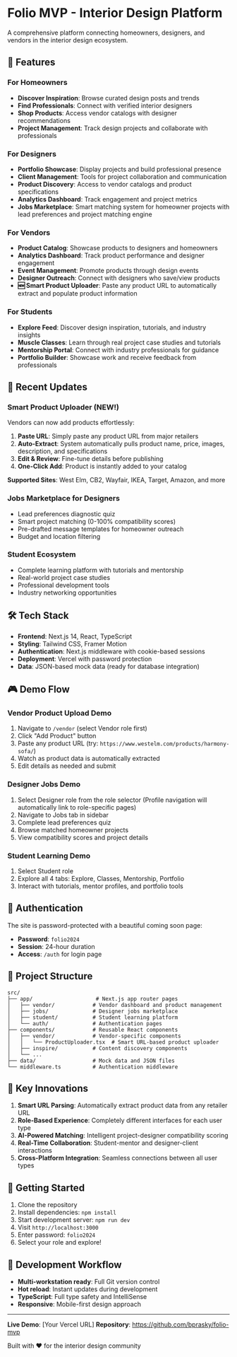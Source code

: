 # Folio MVP - Interior Design Platform

<!-- Build trigger: Force new deployment with TypeScript fixes -->

A comprehensive platform connecting homeowners, designers, and vendors in the interior design ecosystem.

## 🎯 Features

### For Homeowners
- **Discover Inspiration**: Browse curated design posts and trends
- **Find Professionals**: Connect with verified interior designers
- **Shop Products**: Access vendor catalogs with designer recommendations
- **Project Management**: Track design projects and collaborate with professionals

### For Designers
- **Portfolio Showcase**: Display projects and build professional presence
- **Client Management**: Tools for project collaboration and communication
- **Product Discovery**: Access to vendor catalogs and product specifications
- **Analytics Dashboard**: Track engagement and project metrics
- **Jobs Marketplace**: Smart matching system for homeowner projects with lead preferences and project matching engine

### For Vendors
- **Product Catalog**: Showcase products to designers and homeowners
- **Analytics Dashboard**: Track product performance and designer engagement
- **Event Management**: Promote products through design events
- **Designer Outreach**: Connect with designers who save/view products
- **🆕 Smart Product Uploader**: Paste any product URL to automatically extract and populate product information

### For Students
- **Explore Feed**: Discover design inspiration, tutorials, and industry insights
- **Muscle Classes**: Learn through real project case studies and tutorials
- **Mentorship Portal**: Connect with industry professionals for guidance
- **Portfolio Builder**: Showcase work and receive feedback from professionals

## 🚀 Recent Updates

### Smart Product Uploader (NEW!)
Vendors can now add products effortlessly:
1. **Paste URL**: Simply paste any product URL from major retailers
2. **Auto-Extract**: System automatically pulls product name, price, images, description, and specifications
3. **Edit & Review**: Fine-tune details before publishing
4. **One-Click Add**: Product is instantly added to your catalog

**Supported Sites**: West Elm, CB2, Wayfair, IKEA, Target, Amazon, and more

### Jobs Marketplace for Designers
- Lead preferences diagnostic quiz
- Smart project matching (0-100% compatibility scores)
- Pre-drafted message templates for homeowner outreach
- Budget and location filtering

### Student Ecosystem
- Complete learning platform with tutorials and mentorship
- Real-world project case studies
- Professional development tools
- Industry networking opportunities

## 🛠 Tech Stack

- **Frontend**: Next.js 14, React, TypeScript
- **Styling**: Tailwind CSS, Framer Motion
- **Authentication**: Next.js middleware with cookie-based sessions
- **Deployment**: Vercel with password protection
- **Data**: JSON-based mock data (ready for database integration)

## 🎮 Demo Flow

### Vendor Product Upload Demo
1. Navigate to `/vendor` (select Vendor role first)
2. Click "Add Product" button
3. Paste any product URL (try: `https://www.westelm.com/products/harmony-sofa/`)
4. Watch as product data is automatically extracted
5. Edit details as needed and submit

### Designer Jobs Demo
1. Select Designer role from the role selector (Profile navigation will automatically link to role-specific pages)
2. Navigate to Jobs tab in sidebar
3. Complete lead preferences quiz
4. Browse matched homeowner projects
5. View compatibility scores and project details

### Student Learning Demo
1. Select Student role
2. Explore all 4 tabs: Explore, Classes, Mentorship, Portfolio
3. Interact with tutorials, mentor profiles, and portfolio tools

## 🔐 Authentication

The site is password-protected with a beautiful coming soon page:
- **Password**: `folio2024`
- **Session**: 24-hour duration
- **Access**: `/auth` for login page

## 📁 Project Structure

```
src/
├── app/                    # Next.js app router pages
│   ├── vendor/            # Vendor dashboard and product management
│   ├── jobs/              # Designer jobs marketplace
│   ├── student/           # Student learning platform
│   └── auth/              # Authentication pages
├── components/            # Reusable React components
│   ├── vendor/            # Vendor-specific components
│   │   └── ProductUploader.tsx  # Smart URL-based product uploader
│   ├── inspire/           # Content discovery components
│   └── ...
├── data/                  # Mock data and JSON files
└── middleware.ts          # Authentication middleware
```

## 🌟 Key Innovations

1. **Smart URL Parsing**: Automatically extract product data from any retailer URL
2. **Role-Based Experience**: Completely different interfaces for each user type
3. **AI-Powered Matching**: Intelligent project-designer compatibility scoring
4. **Real-Time Collaboration**: Student-mentor and designer-client interactions
5. **Cross-Platform Integration**: Seamless connections between all user types

## 🚀 Getting Started

1. Clone the repository
2. Install dependencies: `npm install`
3. Start development server: `npm run dev`
4. Visit `http://localhost:3000`
5. Enter password: `folio2024`
6. Select your role and explore!

## 🔄 Development Workflow

- **Multi-workstation ready**: Full Git version control
- **Hot reload**: Instant updates during development
- **TypeScript**: Full type safety and IntelliSense
- **Responsive**: Mobile-first design approach

---

**Live Demo**: [Your Vercel URL]
**Repository**: https://github.com/bprasky/folio-mvp

Built with ❤️ for the interior design community 